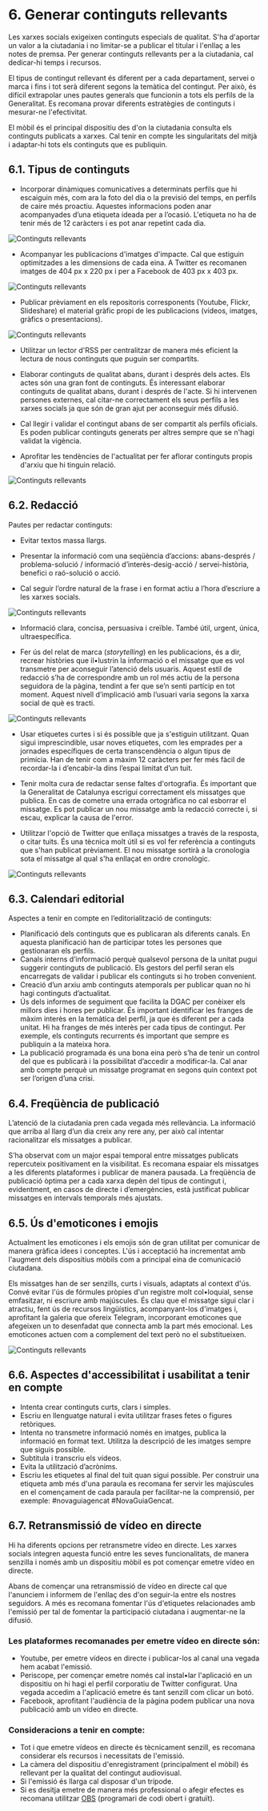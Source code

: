 # 6. Generar continguts rellevants

Les xarxes socials exigeixen continguts especials de qualitat. S'ha d'aportar un valor a la ciutadania i no limitar-se a publicar el titular i l'enllaç a les notes de premsa. Per generar continguts rellevants per a la ciutadania, cal dedicar-hi temps i recursos.

El tipus de contingut rellevant és diferent per a cada departament, servei o marca i fins i tot serà diferent segons la temàtica del contingut. Per això, és difícil extrapolar unes pautes generals que funcionin a tots els perfils de la Generalitat. Es recomana provar diferents estratègies de continguts i mesurar-ne l'efectivitat.

El mòbil és el principal dispositiu des d'on la ciutadania consulta els continguts publicats a xarxes. Cal tenir en compte les singularitats del mitjà i adaptar-hi tots els continguts que es publiquin.

## 6.1. Tipus de continguts

- Incorporar dinàmiques comunicatives a determinats perfils que hi escaiguin més, com ara la foto del dia o la previsió del temps, en perfils de caire més proactiu. Aquestes informacions poden anar acompanyades d’una etiqueta ideada per a l’ocasió. L'etiqueta no ha de tenir més de 12 caràcters i es pot anar repetint cada dia.

![ Continguts rellevants](./assets/img/6_cnt_1.png)

- Acompanyar les publicacions d'imatges d'impacte. Cal que estiguin optimitzades a les dimensions de cada eina. A Twitter es recomanen imatges de 404 px x 220 px i per a Facebook de 403 px x 403 px.

![ Continguts rellevants](./assets/img/6_cnt_2.png)

- Publicar prèviament en els repositoris corresponents (Youtube, Flickr, Slideshare) el material gràfic propi de les publicacions (vídeos, imatges, gràfics o presentacions).

![ Continguts rellevants](./assets/img/6_cnt_3.png)

- Utilitzar un lector d'RSS per centralitzar de manera més eficient la lectura de nous continguts que puguin ser compartits.

- Elaborar continguts de qualitat abans, durant i després dels actes. Els actes són una gran font de continguts. És interessant elaborar continguts de qualitat abans, durant i després de l'acte. Si hi intervenen persones externes, cal citar-ne correctament els seus perfils a les xarxes socials ja que són de gran ajut per aconseguir més difusió.

- Cal llegir i validar el contingut abans de ser compartit als perfils oficials. Es poden publicar continguts generats per altres sempre que se n'hagi validat la vigència.

- Aprofitar les tendències de l'actualitat per fer aflorar continguts propis d'arxiu que hi tinguin relació.

![ Continguts rellevants](./assets/img/6_cnt_7.png)

## 6.2. Redacció

Pautes per redactar continguts:

- Evitar textos massa llargs.

- Presentar la informació com una seqüència d’accions: abans-després / problema-solució / informació d’interès-desig-acció / servei-història, benefici o raó-solució o acció.

- Cal seguir l’ordre natural de la frase i en format actiu a l’hora d’escriure a les xarxes socials.

![ Continguts rellevants](./assets/img/6_cnt_4.png)

- Informació clara, concisa, persuasiva i creïble. També útil, urgent, única, ultraespecífica.

- Fer ús del relat de marca (*storytelling*) en les publicacions, és a dir, recrear històries que il•lustrin la informació o el missatge que es vol transmetre per aconseguir l’atenció dels usuaris. Aquest estil de redacció s’ha de correspondre amb un rol més actiu de la persona seguidora de la pàgina, tendint a fer que se’n senti partícip en tot moment. Aquest nivell d’implicació amb l’usuari varia segons la xarxa social de què es tracti.

![ Continguts rellevants](./assets/img/6_cnt_8.png)

- Usar etiquetes curtes i si és possible que ja s'estiguin utilitzant. Quan sigui imprescindible, usar noves etiquetes, com les emprades per a jornades específiques de certa transcendència o algun tipus de primícia. Han de tenir com a màxim 12 caràcters per fer més fàcil de recordar-la i d’encabir-la dins l’espai limitat d’un tuit.

- Tenir molta cura de redactar sense faltes d'ortografia. És important que la Generalitat de Catalunya escrigui correctament els missatges que publica. En cas de cometre una errada ortogràfica no cal esborrar el missatge. Es pot publicar un nou missatge amb la redacció correcte i, si escau, explicar la causa de l'error.

- Utilitzar l'opció de Twitter que enllaça missatges a través de la resposta, o citar tuits. És una tècnica molt útil si es vol fer referència a continguts que s'han publicat prèviament. El nou missatge sortirà a la cronologia sota el missatge al qual s'ha enllaçat en ordre cronològic. 

![ Continguts rellevants](./assets/img/6_cnt_9.png)

## 6.3. Calendari editorial

Aspectes a tenir en compte en l’editorialització de continguts:

- Planificació dels continguts que es publicaran als diferents canals. En aquesta planificació han de participar totes les persones que gestionaran els perfils.
- Canals interns d’informació perquè qualsevol persona de la unitat pugui suggerir continguts de publicació. Els gestors del perfil seran els encarregats de validar i publicar els continguts si ho troben convenient.
- Creació d’un arxiu amb continguts atemporals per publicar quan no hi hagi continguts d’actualitat.
- Ús dels informes de seguiment que facilita la DGAC per conèixer els millors dies i hores per publicar. És important identificar les franges de màxim interès en la temàtica del perfil, ja que és diferent per a cada unitat. Hi ha franges de més interès per cada tipus de contingut. Per exemple, els continguts recurrents és important que sempre es publiquin a la mateixa hora.
- La publicació programada és una bona eina però s’ha de tenir un control del que es publicarà i la possibilitat d’accedir a modificar-la. Cal anar amb compte perquè un missatge programat en segons quin context pot ser l’origen d’una crisi.

## 6.4. Freqüència de publicació

L’atenció de la ciutadania pren cada vegada més rellevància. La informació que arriba al llarg d’un dia creix any rere any, per això cal intentar racionalitzar els missatges a publicar.

S’ha observat com un major espai temporal entre missatges publicats repercuteix positivament en la visibilitat. Es recomana espaiar els missatges a les diferents plataformes i publicar de manera pausada. La freqüència de publicació òptima per a cada xarxa depèn del tipus de contingut i, evidentment, en casos de directe i d’emergències, està justificat publicar missatges en intervals temporals més ajustats.

## 6.5. Ús d'emoticones i emojis

Actualment les emoticones i els emojis són de gran utilitat per comunicar de manera gràfica idees i conceptes. L'ús i acceptació ha incrementat amb l'augment dels dispositius mòbils com a principal eina de comunicació ciutadana. 

Els missatges han de ser senzills, curts i visuals, adaptats al context d'ús. Convé evitar l'ús de fórmules pròpies d'un registre molt col•loquial, sense emfasitzar, ni escriure amb majúscules. És clau que el missatge sigui clar i atractiu, fent ús de recursos lingüístics, acompanyant-los d'imatges i, aprofitant la galeria que ofereix Telegram, incorporant emoticones que afegeixen un to desenfadat que connecta amb la part més emocional. Les emoticones actuen com a complement del text però no el substitueixen.  

![ Continguts rellevants](./assets/img/6_cnt_10.png)

## 6.6. Aspectes d'accessibilitat i usabilitat a tenir en compte

- Intenta crear continguts curts, clars i simples.  
- Escriu en llenguatge natural i evita utilitzar frases fetes o figures retòriques.  
- Intenta no transmetre informació només en imatges, publica la informació en format text. Utilitza la descripció de les imatges sempre que siguis possible.  
- Subtitula i transcriu els vídeos.  
- Evita la utilització d’acrònims.  
- Escriu les etiquetes al final del tuit quan sigui possible. Per construir una etiqueta amb més d'una paraula es recomana fer servir  les majúscules en el començament de cada paraula per facilitar-ne la comprensió, per exemple: #novaguiagencat #NovaGuiaGencat.    

## 6.7.  Retransmissió de vídeo en directe

Hi ha diferents opcions per retransmetre vídeo en directe. Les xarxes socials integren aquesta funció entre les seves funcionalitats, de manera senzilla i només amb un dispositiu mòbil es pot començar emetre vídeo en directe.  

Abans de començar una retransmissió de vídeo en directe cal que l'anunciem i informem de l'enllaç des d'on seguir-la entre els nostres seguidors. A més es recomana fomentar l'ús d'etiquetes relacionades amb l'emissió per tal de fomentar la participació ciutadana i augmentar-ne la difusió.  

### Les plataformes recomanades per emetre vídeo en directe són:

- Youtube, per emetre vídeos en directe i publicar-los al canal una vegada hem acabat l'emissió.  
- Periscope, per començar emetre només cal instal•lar l'aplicació en un dispositiu on hi hagi el perfil corporatiu de Twitter configurat. Una vegada accedim a l'aplicació emetre és tant senzill com clicar un botó.  
- Facebook, aprofitant l'audiència de la pàgina podem publicar una nova publicació amb un vídeo en directe.  

### Consideracions a tenir en compte: 

- Tot i que emetre vídeos en directe és tècnicament senzill, es recomana considerar els recursos i necessitats de l'emissió.  
- La càmera del dispositiu d'enregistrament (principalment el mòbil) és rellevant per la qualitat del contingut audiovisual.  
- Si l'emissió és llarga cal disposar d'un trípode.  
- Si es desitja emetre de manera més professional o afegir efectes es recomana utilitzar [OBS](https://obsproject.com) (programari de codi obert i gratuït).  

